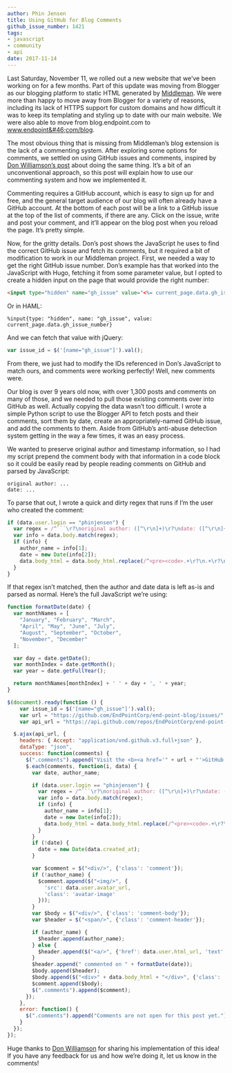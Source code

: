 ```yaml
---
author: Phin Jensen
title: Using GitHub for Blog Comments
github_issue_number: 1421
tags:
- javascript
- community
- api
date: 2017-11-14
---
```


Last Saturday, November 11, we rolled out a new website that we’ve been working on for a few months. Part of this update was moving from Blogger as our blogging platform to static HTML generated by [Middleman](https://middlemanapp.com). We were more than happy to move away from Blogger for a variety of reasons, including its lack of HTTPS support for custom domains and how difficult it was to keep its templating and styling up to date with our main website. We were also able to move from blog.endpoint.com to www.endpoint&#46;com/blog.

The most obvious thing that is missing from Middleman’s blog extension is the lack of a commenting system. After exploring some options for comments, we settled on using GitHub issues and comments, inspired by [Don Williamson’s post](http://donw.io/post/github-comments/) about doing the same thing. It’s a bit of an unconventional approach, so this post will explain how to use our commenting system and how we implemented it.

Commenting requires a GitHub account, which is easy to sign up for and free, and the general target audience of our blog will often already have a GitHub account. At the bottom of each post will be a link to a GitHub issue at the top of the list of comments, if there are any. Click on the issue, write and post your comment, and it’ll appear on the blog post when you reload the page. It’s pretty simple.

Now, for the gritty details. Don’s post shows the JavaScript he uses to find the correct GitHub issue and fetch its comments, but it required a bit of modification to work in our Middleman project. First, we needed a way to get the right GitHub issue number. Don’s example has that worked into the JavaScript with Hugo, fetching it from some parameter value, but I opted to create a hidden input on the page that would provide the right number:

```html
<input type="hidden" name="gh_issue" value="<%= current_page.data.gh_issue_number =>">
```

Or in HAML:

```plain
%input{type: "hidden", name: "gh_issue", value: current_page.data.gh_issue_number}
```

And we can fetch that value with jQuery:

```javascript
var issue_id = $('[name="gh_issue"]').val();
```

From there, we just had to modify the IDs referenced in Don’s JavaScript to match ours, and comments were working perfectly! Well, new comments were.

Our blog is over 9 years old now, with over 1,300 posts and comments on many of those, and we needed to pull those existing comments over into GitHub as well. Actually copying the data wasn’t too difficult. I wrote a simple Python script to use the Blogger API to fetch posts and their comments, sort them by date, create an appropriately-named GitHub issue, and add the comments to them. Aside from GitHub’s anti-abuse detection system getting in the way a few times, it was an easy process.

We wanted to preserve original author and timestamp information, so I had my script prepend the comment body with that information in a code block so it could be easily read by people reading comments on GitHub and parsed by JavaScript:

```plain
original author: ...
date: ...
```

To parse that out, I wrote a quick and dirty regex that runs if I’m the user who created the comment:

```javascript
if (data.user.login == "phinjensen") {
  var regex = /^```\r?\noriginal author: ([^\r\n]+)\r?\ndate: ([^\r\n]+)\r?\n```/;
  var info = data.body.match(regex);
  if (info) {
    author_name = info[1];
    date = new Date(info[2]);
    data.body_html = data.body_html.replace(/^<pre><code>.+\r?\n.+\r?\n<\/code><\/pre>/, '');
  }
}
```

If that regex isn’t matched, then the author and date data is left as-is and parsed as normal. Here’s the full JavaScript we’re using:

```javascript
function formatDate(date) {
  var monthNames = [
    "January", "February", "March",
    "April", "May", "June", "July",
    "August", "September", "October",
    "November", "December"
  ];

  var day = date.getDate();
  var monthIndex = date.getMonth();
  var year = date.getFullYear();

  return monthNames[monthIndex] + ' ' + day + ', ' + year;
}

$(document).ready(function () {
	var issue_id = $('[name="gh_issue"]').val();
	var url = "https://github.com/EndPointCorp/end-point-blog/issues/" + issue_id
	var api_url = "https://api.github.com/repos/EndPointCorp/end-point-blog/issues/" + issue_id + "/comments"

  $.ajax(api_url, {
    headers: { Accept: "application/vnd.github.v3.full+json" },
    dataType: "json",
    success: function(comments) {
      $(".comments").append("Visit the <b><a href='" + url + "'>GitHub Issue</a></b> to comment on this post.");
      $.each(comments, function(i, data) {
        var date, author_name;

        if (data.user.login == "phinjensen") {
          var regex = /^```\r?\noriginal author: ([^\r\n]+)\r?\ndate: ([^\r\n]+)\r?\n```/;
          var info = data.body.match(regex);
          if (info) {
            author_name = info[1];
            date = new Date(info[2]);
            data.body_html = data.body_html.replace(/^<pre><code>.+\r?\n.+\r?\n<\/code><\/pre>/, '');
          }
        }
        if (!date) {
          date = new Date(data.created_at);
        }

        var $comment = $("<div/>", {'class': 'comment'});
        if (!author_name) {
          $comment.append($("<img/>", {
            'src': data.user.avatar_url,
            'class': 'avatar-image'
          }));
        }
        var $body = $("<div/>", {'class': 'comment-body'});
        var $header = $("<span/>", {'class': 'comment-header'});

        if (author_name) {
          $header.append(author_name);
        } else {
          $header.append($("<a/>", {'href': data.user.html_url, 'text': data.user.login}));
        }
        $header.append(" commented on " + formatDate(date));
        $body.append($header);
        $body.append($("<div>" + data.body_html + "</div>", {'class': 'comment-body',}));
        $comment.append($body);
        $(".comments").append($comment);
      });
    },
    error: function() {
      $(".comments").append("Comments are not open for this post yet.");
    }
  });
});
```

Huge thanks to [Don Williamson](http://donw.io/) for sharing his implementation of this idea! If you have any feedback for us and how we’re doing it, let us know in the comments!
